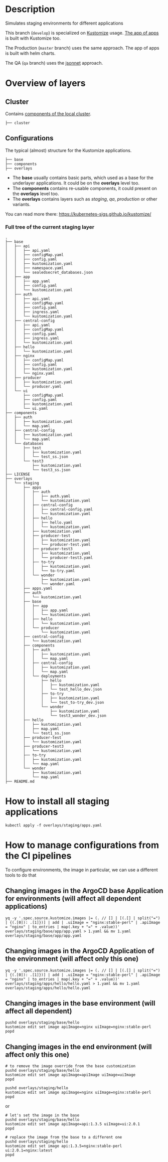 # Description
Simulates staging environments for different applications

This branch (`develop`) is specialized on [Kustomize](https://kubernetes-sigs.github.io/kustomize/) usage. [The app of apps](https://argoproj.github.io/argo-cd/operator-manual/cluster-bootstrapping/#app-of-apps-pattern) is built with Kustomize too.

The Production (`master` branch) uses the same approach. The app of apps is built with helm charts.

The QA (`qa` branch) uses the [jsonnet](https://jsonnet.org/) approach.

# Overview of layers
## Cluster
Contains [components of the local cluster](cluster/README.md).

```
├── cluster
```

## Configurations
The typical (almost) structure for the Kustomize applications.
```
├── base
├── components
├── overlays
```

* The **base** usually contains basic parts, which used as a base for the underlayer applications. It could be on the **overlays** level too.
* The **components** contains re-usable components, it could present on the **overlays** level too.
* The **overlays** contains layers such as *staging*, *qa*, *production* or other variants.

You can read more there: https://kubernetes-sigs.github.io/kustomize/

### Full tree of the current **staging** layer
```
.
├── base
│   ├── api
│   │   ├── api.yaml
│   │   ├── configMap.yaml
│   │   ├── config.yaml
│   │   ├── kustomization.yaml
│   │   ├── namespace.yaml
│   │   └── sealedsecret_databases.json
│   ├── app
│   │   ├── app.yaml
│   │   ├── config.yaml
│   │   └── kustomization.yaml
│   ├── auth
│   │   ├── api.yaml
│   │   ├── configMap.yaml
│   │   ├── config.yaml
│   │   ├── ingress.yaml
│   │   └── kustomization.yaml
│   ├── central-config
│   │   ├── api.yaml
│   │   ├── configMap.yaml
│   │   ├── config.yaml
│   │   ├── ingress.yaml
│   │   └── kustomization.yaml
│   ├── hello
│   │   └── kustomization.yaml
│   ├── nginx
│   │   ├── configMap.yaml
│   │   ├── config.yaml
│   │   ├── kustomization.yaml
│   │   └── nginx.yaml
│   ├── producer
│   │   ├── kustomization.yaml
│   │   └── producer.yaml
│   └── ui
│       ├── configMap.yaml
│       ├── config.yaml
│       ├── kustomization.yaml
│       └── ui.yaml
├── components
│   ├── auth
│   │   ├── kustomization.yaml
│   │   └── map.yaml
│   ├── central-config
│   │   ├── kustomization.yaml
│   │   └── map.yaml
│   └── databases
│       ├── test
│       │   ├── kustomization.yaml
│       │   └── test_ss.json
│       └── test3
│           ├── kustomization.yaml
│           └── test3_ss.json
├── LICENSE
├── overlays
│   └── staging
│       ├── apps
│       │   ├── auth
│       │   │   ├── auth.yaml
│       │   │   └── kustomization.yaml
│       │   ├── central-config
│       │   │   ├── central-config.yaml
│       │   │   └── kustomization.yaml
│       │   ├── hello
│       │   │   ├── hello.yaml
│       │   │   └── kustomization.yaml
│       │   ├── kustomization.yaml
│       │   ├── producer-test
│       │   │   ├── kustomization.yaml
│       │   │   └── producer-test.yaml
│       │   ├── producer-test3
│       │   │   ├── kustomization.yaml
│       │   │   └── producer-test3.yaml
│       │   ├── to-try
│       │   │   ├── kustomization.yaml
│       │   │   └── to-try.yaml
│       │   └── wonder
│       │       ├── kustomization.yaml
│       │       └── wonder.yaml
│       ├── apps.yaml
│       ├── auth
│       │   └── kustomization.yaml
│       ├── base
│       │   ├── app
│       │   │   ├── app.yaml
│       │   │   └── kustomization.yaml
│       │   ├── hello
│       │   │   └── kustomization.yaml
│       │   └── producer
│       │       └── kustomization.yaml
│       ├── central-config
│       │   └── kustomization.yaml
│       ├── components
│       │   ├── auth
│       │   │   ├── kustomization.yaml
│       │   │   └── map.yaml
│       │   ├── central-config
│       │   │   ├── kustomization.yaml
│       │   │   └── map.yaml
│       │   └── deployments
│       │       ├── hello
│       │       │   ├── kustomization.yaml
│       │       │   └── test_hello_dev.json
│       │       ├── to-try
│       │       │   ├── kustomization.yaml
│       │       │   └── test_to-try_dev.json
│       │       └── wonder
│       │           ├── kustomization.yaml
│       │           └── test3_wonder_dev.json
│       ├── hello
│       │   ├── kustomization.yaml
│       │   ├── map.yaml
│       │   └── test1_ss.json
│       ├── producer-test
│       │   └── kustomization.yaml
│       ├── producer-test3
│       │   └── kustomization.yaml
│       ├── to-try
│       │   ├── kustomization.yaml
│       │   └── map.yaml
│       └── wonder
│           ├── kustomization.yaml
│           └── map.yaml
├── README.md
```

# How to install all staging applications
```
kubectl apply -f overlays/staging/apps.yaml
```

# How to manage configurations from the CI pipelines
To configure environments, the image in particular, we can use a different tools to do that

## Changing images in the ArgoCD base Application for environments (will affect all dependent applications)
```
yq -y '.spec.source.kustomize.images |= (. // [] | [(.[] | split("=") | {(.[0]): .[1]})] | add | .uiImage = "nginx:stable-perl" | .apiImage = "nginx" | to_entries | map(.key + "=" + .value))' overlays/staging/base/app/app.yaml > 1.yaml && mv 1.yaml overlays/staging/base/app/app.yaml
```

## Changing images in the ArgoCD Application of the environment (will affect only this one)
```
yq -y '.spec.source.kustomize.images |= (. // [] | [(.[] | split("=") | {(.[0]): .[1]})] | add | .uiImage = "nginx:stable-perl" | .apiImage = "nginx" | to_entries | map(.key + "=" + .value))' overlays/staging/apps/hello/hello.yaml > 1.yaml && mv 1.yaml overlays/staging/apps/hello/hello.yaml
```

## Changing images in the base environment (will affect all dependent)
```
pushd overlays/staging/base/hello
kustomize edit set image apiImage=nginx uiImage=nginx:stable-perl
popd
```

## Changing images in the end environment (will affect only this one)
```
# to remove the image override from the base customization
pushd overlays/staging/base/hello
kustomize edit set image apiImage=apiImage uiImage=uiImage
popd

pushd overlays/staging/hello
kustomize edit set image apiImage=nginx uiImage=nginx:stable-perl
popd
```

or
```
# let's set the image in the base
pushd overlays/staging/base/hello
kustomize edit set image apiImage=api:1.3.5 uiImage=ui:2.0.1
popd

# replace the image from the base to a different one
pushd overlays/staging/hello
kustomize edit set image api:1.3.5=nginx:stable-perl ui:2.0.1=nginx:latest
popd
```